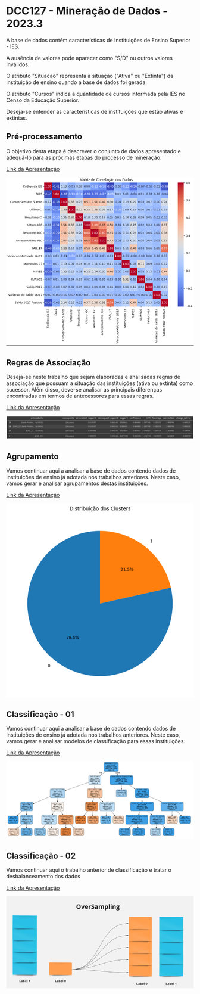 # DCC127 - Mineração de Dados - 2023.3

A base de dados contém características de Instituições de Ensino Superior - IES. 

A ausência de valores pode aparecer como "S/D" ou outros valores inválidos.

O atributo "Situacao" representa a situação ("Ativa" ou "Extinta") da instituição de ensino quando a base de dados foi gerada.

O atributo "Cursos" indica a quantidade de cursos informada pela IES no Censo da Educação Superior.

Deseja-se entender as características de instituições que estão ativas e extintas.

## Pré-processamento

O objetivo desta etapa é descrever o conjunto de dados apresentado e adequá-lo para as próximas etapas do processo de mineração.

[Link da Apresentação](/assets/pdfs/preprocessamento.pdf)

![Matriz de Correlação](/assets/images/correlacao.png)

## Regras de Associação

Deseja-se neste trabalho que sejam elaboradas e analisadas regras de associação que possuam a situação das instituições (ativa ou extinta) como sucessor.
Além disso, deve-se analisar as principais diferenças encontradas em termos de antecessores para essas regras.

[Link da Apresentação](/assets/pdfs/regras-de-associacao.pdf)

![Regras de Associação](/assets/images/regras-de-associacao.png)

## Agrupamento

Vamos continuar aqui a analisar a base de dados contendo dados de instituições de ensino já adotada nos trabalhos anteriores.
Neste caso, vamos gerar e analisar agrupamentos destas instituições.

[Link da Apresentação](/assets/pdfs/agrupamento.pdf)

![Agrupamentos](/assets/images/clusters.png)

## Classificação - 01

Vamos continuar aqui a analisar a base de dados contendo dados de instituições de ensino já adotada nos trabalhos anteriores.
Neste caso, vamos gerar e analisar modelos de classificação para essas instituições.

[Link da Apresentação](/assets/pdfs/classificacao-01.pdf)

![Árvore de Decisão](/assets/images/arvore.png)


## Classificação - 02

Vamos continuar aqui o trabalho anterior de classificação e tratar o desbalanceamento dos dados

[Link da Apresentação](/assets/pdfs/classificacao-02.pdf)

![Oversampling](/assets/images/oversampling.png)

